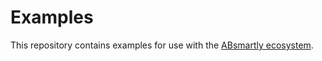 # Examples

This repository contains examples for use with the [ABsmartly ecosystem](https://absmartly.com).
